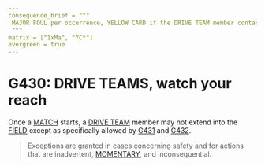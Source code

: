 ```yaml
---
consequence_brief = """
 MAJOR FOUL per occurrence, YELLOW CARD if the DRIVE TEAM member contacts the ROBOT
 """
matrix = ["1xMa", "YC*"]
evergreen = true
---
```


# G430: DRIVE TEAMS, watch your reach

Once a [MATCH](!!) starts, a [DRIVE TEAM](!!) member may not extend into the
[FIELD](!!) except as specifically allowed by [G431](!!) and [G432](!!).

> Exceptions are granted in cases concerning safety and for actions that are
> inadvertent, [MOMENTARY](!!), and inconsequential.
